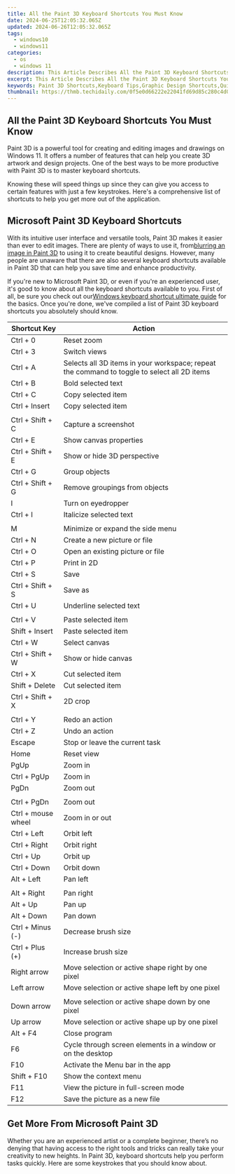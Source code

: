 ```yaml
---
title: All the Paint 3D Keyboard Shortcuts You Must Know
date: 2024-06-25T12:05:32.065Z
updated: 2024-06-26T12:05:32.065Z
tags:
  - windows10
  - windows11
categories:
  - os
  - windows 11
description: This Article Describes All the Paint 3D Keyboard Shortcuts You Must Know
excerpt: This Article Describes All the Paint 3D Keyboard Shortcuts You Must Know
keywords: Paint 3D Shortcuts,Keyboard Tips,Graphic Design Shortcuts,Quick 3D Tools,Art Software Shortcuts,Efficient Painting,Design Key Commands
thumbnail: https://thmb.techidaily.com/0f5e0d66222e22041fd69d85c280c4d0b12cd9d4f6abc800d81cd69169ce6a1c.jpg
---
```


## All the Paint 3D Keyboard Shortcuts You Must Know

 Paint 3D is a powerful tool for creating and editing images and drawings on Windows 11\. It offers a number of features that can help you create 3D artwork and design projects. One of the best ways to be more productive with Paint 3D is to master keyboard shortcuts.

 Knowing these will speed things up since they can give you access to certain features with just a few keystrokes. Here's a comprehensive list of shortcuts to help you get more out of the application.

## Microsoft Paint 3D Keyboard Shortcuts

 With its intuitive user interface and versatile tools, Paint 3D makes it easier than ever to edit images. There are plenty of ways to use it, from[blurring an image in Paint 3D](https://www.makeuseof.com/blur-image-in-paint-3d-how-to/) to using it to create beautiful designs. However, many people are unaware that there are also several keyboard shortcuts available in Paint 3D that can help you save time and enhance productivity.

 If you're new to Microsoft Paint 3D, or even if you're an experienced user, it's good to know about all the keyboard shortcuts available to you. First of all, be sure you check out our[Windows keyboard shortcut ultimate guide](https://www.makeuseof.com/tag/windows-shortcuts-101-ultimate-keyboard-shortcut-guide/) for the basics. Once you're done, we've compiled a list of Paint 3D keyboard shortcuts you absolutely should know.

| Shortcut Key       | Action                                                                                      |
| ------------------ | ------------------------------------------------------------------------------------------- |
| Ctrl + 0           | Reset zoom                                                                                  |
| Ctrl + 3           | Switch views                                                                                |
| Ctrl + A           | Selects all 3D items in your workspace; repeat the command to toggle to select all 2D items |
| Ctrl + B           | Bold selected text                                                                          |
| Ctrl + C           | Copy selected item                                                                          |
| Ctrl + Insert      | Copy selected item                                                                          |
|                    |                                                                                             |
| Ctrl + Shift + C   | Capture a screenshot                                                                        |
| Ctrl + E           | Show canvas properties                                                                      |
| Ctrl + Shift + E   | Show or hide 3D perspective                                                                 |
| Ctrl + G           | Group objects                                                                               |
| Ctrl + Shift + G   | Remove groupings from objects                                                               |
| I                  | Turn on eyedropper                                                                          |
| Ctrl + I           | Italicize selected text                                                                     |
|                    |                                                                                             |
| M                  | Minimize or expand the side menu                                                            |
| Ctrl + N           | Create a new picture or file                                                                |
| Ctrl + O           | Open an existing picture or file                                                            |
| Ctrl + P           | Print in 2D                                                                                 |
| Ctrl + S           | Save                                                                                        |
| Ctrl + Shift + S   | Save as                                                                                     |
| Ctrl + U           | Underline selected text                                                                     |
|                    |                                                                                             |
| Ctrl + V           | Paste selected item                                                                         |
| Shift + Insert     | Paste selected item                                                                         |
| Ctrl + W           | Select canvas                                                                               |
| Ctrl + Shift + W   | Show or hide canvas                                                                         |
| Ctrl + X           | Cut selected item                                                                           |
| Shift + Delete     | Cut selected item                                                                           |
| Ctrl + Shift + X   | 2D crop                                                                                     |
|                    |                                                                                             |
| Ctrl + Y           | Redo an action                                                                              |
| Ctrl + Z           | Undo an action                                                                              |
| Escape             | Stop or leave the current task                                                              |
| Home               | Reset view                                                                                  |
| PgUp               | Zoom in                                                                                     |
| Ctrl + PgUp        | Zoom in                                                                                     |
| PgDn               | Zoom out                                                                                    |
|                    |                                                                                             |
| Ctrl + PgDn        | Zoom out                                                                                    |
| Ctrl + mouse wheel | Zoom in or out                                                                              |
| Ctrl + Left        | Orbit left                                                                                  |
| Ctrl + Right       | Orbit right                                                                                 |
| Ctrl + Up          | Orbit up                                                                                    |
| Ctrl + Down        | Orbit down                                                                                  |
| Alt + Left         | Pan left                                                                                    |
|                    |                                                                                             |
| Alt + Right        | Pan right                                                                                   |
| Alt + Up           | Pan up                                                                                      |
| Alt + Down         | Pan down                                                                                    |
| Ctrl + Minus (-)   | Decrease brush size                                                                         |
| Ctrl + Plus (+)    | Increase brush size                                                                         |
| Right arrow        | Move selection or active shape right by one pixel                                           |
| Left arrow         | Move selection or active shape left by one pixel                                            |
|                    |                                                                                             |
| Down arrow         | Move selection or active shape down by one pixel                                            |
| Up arrow           | Move selection or active shape up by one pixel                                              |
| Alt + F4           | Close program                                                                               |
| F6                 | Cycle through screen elements in a window or on the desktop                                 |
| F10                | Activate the Menu bar in the app                                                            |
| Shift + F10        | Show the context menu                                                                       |
| F11                | View the picture in full-screen mode                                                        |
| F12                | Save the picture as a new file                                                              |

## Get More From Microsoft Paint 3D

 Whether you are an experienced artist or a complete beginner, there’s no denying that having access to the right tools and tricks can really take your creativity to new heights. In Paint 3D, keyboard shortcuts help you perform tasks quickly. Here are some keystrokes that you should know about.


<ins class="adsbygoogle"
     style="display:block"
     data-ad-format="autorelaxed"
     data-ad-client="ca-pub-7571918770474297"
     data-ad-slot="1223367746"></ins>



<ins class="adsbygoogle"
     style="display:block"
     data-ad-client="ca-pub-7571918770474297"
     data-ad-slot="8358498916"
     data-ad-format="auto"
     data-full-width-responsive="true"></ins>


